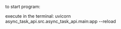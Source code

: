to start program:

execute in the terminal: 
uvicorn async_task_api.src.async_task_api.main:app --reload
